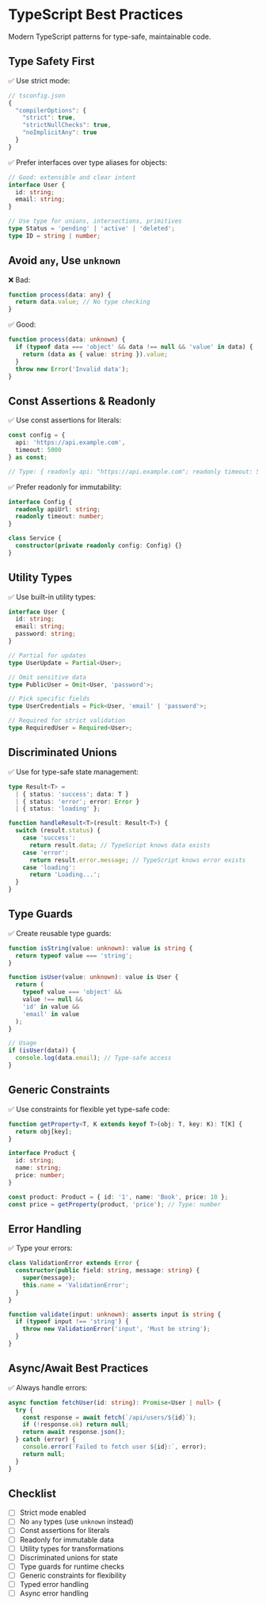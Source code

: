# TypeScript Best Practices

Modern TypeScript patterns for type-safe, maintainable code.

## Type Safety First

✅ Use strict mode:
```typescript
// tsconfig.json
{
  "compilerOptions": {
    "strict": true,
    "strictNullChecks": true,
    "noImplicitAny": true
  }
}
```

✅ Prefer interfaces over type aliases for objects:
```typescript
// Good: extensible and clear intent
interface User {
  id: string;
  email: string;
}

// Use type for unions, intersections, primitives
type Status = 'pending' | 'active' | 'deleted';
type ID = string | number;
```

## Avoid `any`, Use `unknown`

❌ Bad:
```typescript
function process(data: any) {
  return data.value; // No type checking
}
```

✅ Good:
```typescript
function process(data: unknown) {
  if (typeof data === 'object' && data !== null && 'value' in data) {
    return (data as { value: string }).value;
  }
  throw new Error('Invalid data');
}
```

## Const Assertions & Readonly

✅ Use const assertions for literals:
```typescript
const config = {
  api: 'https://api.example.com',
  timeout: 5000
} as const;

// Type: { readonly api: "https://api.example.com"; readonly timeout: 5000; }
```

✅ Prefer readonly for immutability:
```typescript
interface Config {
  readonly apiUrl: string;
  readonly timeout: number;
}

class Service {
  constructor(private readonly config: Config) {}
}
```

## Utility Types

✅ Use built-in utility types:
```typescript
interface User {
  id: string;
  email: string;
  password: string;
}

// Partial for updates
type UserUpdate = Partial<User>;

// Omit sensitive data
type PublicUser = Omit<User, 'password'>;

// Pick specific fields
type UserCredentials = Pick<User, 'email' | 'password'>;

// Required for strict validation
type RequiredUser = Required<User>;
```

## Discriminated Unions

✅ Use for type-safe state management:
```typescript
type Result<T> = 
  | { status: 'success'; data: T }
  | { status: 'error'; error: Error }
  | { status: 'loading' };

function handleResult<T>(result: Result<T>) {
  switch (result.status) {
    case 'success':
      return result.data; // TypeScript knows data exists
    case 'error':
      return result.error.message; // TypeScript knows error exists
    case 'loading':
      return 'Loading...';
  }
}
```

## Type Guards

✅ Create reusable type guards:
```typescript
function isString(value: unknown): value is string {
  return typeof value === 'string';
}

function isUser(value: unknown): value is User {
  return (
    typeof value === 'object' &&
    value !== null &&
    'id' in value &&
    'email' in value
  );
}

// Usage
if (isUser(data)) {
  console.log(data.email); // Type-safe access
}
```

## Generic Constraints

✅ Use constraints for flexible yet type-safe code:
```typescript
function getProperty<T, K extends keyof T>(obj: T, key: K): T[K] {
  return obj[key];
}

interface Product {
  id: string;
  name: string;
  price: number;
}

const product: Product = { id: '1', name: 'Book', price: 10 };
const price = getProperty(product, 'price'); // Type: number
```

## Error Handling

✅ Type your errors:
```typescript
class ValidationError extends Error {
  constructor(public field: string, message: string) {
    super(message);
    this.name = 'ValidationError';
  }
}

function validate(input: unknown): asserts input is string {
  if (typeof input !== 'string') {
    throw new ValidationError('input', 'Must be string');
  }
}
```

## Async/Await Best Practices

✅ Always handle errors:
```typescript
async function fetchUser(id: string): Promise<User | null> {
  try {
    const response = await fetch(`/api/users/${id}`);
    if (!response.ok) return null;
    return await response.json();
  } catch (error) {
    console.error(`Failed to fetch user ${id}:`, error);
    return null;
  }
}
```

## Checklist
- [ ] Strict mode enabled
- [ ] No `any` types (use `unknown` instead)
- [ ] Const assertions for literals
- [ ] Readonly for immutable data
- [ ] Utility types for transformations
- [ ] Discriminated unions for state
- [ ] Type guards for runtime checks
- [ ] Generic constraints for flexibility
- [ ] Typed error handling
- [ ] Async error handling